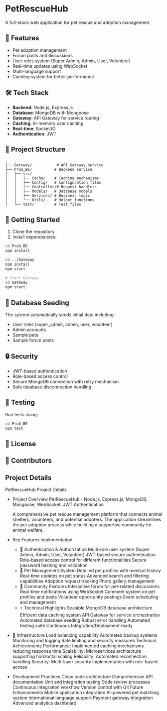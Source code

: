 # PetRescueHub

A full-stack web application for pet rescue and adoption management.

## 🌟 Features

- Pet adoption management
- Forum posts and discussions
- User roles system (Super Admin, Admin, User, Volunteer)
- Real-time updates using WebSocket
- Multi-language support
- Caching system for better performance

## 🛠️ Tech Stack

- **Backend**: Node.js, Express.js
- **Database**: MongoDB with Mongoose
- **Gateway**: API Gateway for service routing
- **Caching**: In-memory user caching
- **Real-time**: Socket.IO
- **Authentication**: JWT

## 📁 Project Structure

```
.
├── Gateway/           # API Gateway service
├── ProG_BE/          # Backend service
│   ├── src/
│   │   ├── Cache/    # Caching mechanisms
│   │   ├── Config/   # Configuration files
│   │   ├── Controller/# Request handlers
│   │   ├── Models/   # Database models
│   │   ├── Services/ # Business logic
│   │   └── Utils/    # Helper functions
│   └── test/         # Test files
```

## 🚀 Getting Started

1. Clone the repository
2. Install dependencies:
```bash
cd ProG_BE
npm install

cd ../Gateway
npm install
npm start

# Start Gateway
cd Gateway
npm start
```

## 💾 Database Seeding

The system automatically seeds initial data including:
- User roles (super_admin, admin, user, volunteer)
- Admin accounts
- Sample pets
- Sample forum posts

## 🔒 Security

- JWT-based authentication
- Role-based access control
- Secure MongoDB connection with retry mechanism
- Safe database disconnection handling

## 🧪 Testing

Run tests using:
```bash
cd ProG_BE
npm test
```

## 📝 License


## 👥 Contributors

## Project Details
PetRescueHub Project Details
- Project Overview
   PetRescueHub - Node.js, Express.js, MongoDB, Mongoose, WebSocket, JWT Authentication

   A comprehensive pet rescue management platform that connects animal shelters, volunteers, and potential adopters. The application streamlines the pet adoption process while building a supportive community for animal welfare.

- Key Features Implementation
   - 🔐 Authentication & Authorization
   Multi-role user system (Super Admin, Admin, User, Volunteer)
   JWT-based secure authentication
   Role-based access control for different functionalities
   Secure password hashing and validation
   - 🐾 Pet Management System
   Detailed pet profiles with medical history
   Real-time updates on pet status
   Advanced search and filtering capabilities
   Adoption request tracking
   Photo gallery management
   - 📱 Community Features
   Interactive forum for pet-related discussions
   Real-time notifications using WebSocket
   Comment system on pet profiles and posts
   Volunteer opportunity postings
   Event scheduling and management
   - ⚡ Technical Highlights
   Scalable MongoDB database architecture
   Efficient data caching system
   API Gateway for service orchestration
   Automated database seeding
   Robust error handling
   Automated testing suite
   Continuous Integration/Deployment ready

- 🔧 Infrastructure
   Load balancing capability
   Automated backup systems
   Monitoring and logging
   Rate limiting and security measures
   Technical Achievements
   Performance: Implemented caching mechanisms reducing response time 
   Scalability: Microservices architecture supporting horizontal scaling
   Reliability: Automated reconnection handling 
   Security: Multi-layer security implementation with role-based access

- Development Practices
   Clean code architecture
   Comprehensive API documentation
   Unit and integration testing
   Code review processes
   Continuous Integration workflow
   Version control with Git
   Future Enhancements
   Mobile application integration
   AI-powered pet matching system
   International language support
   Payment gateway integration
   Advanced analytics dashboard